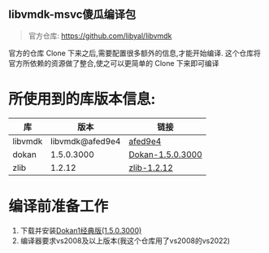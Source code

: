 libvmdk-msvc傻瓜编译包
----
> 官方仓库: https://github.com/libyal/libvmdk

官方的仓库 Clone 下来之后,需要配置很多额外的信息,才能开始编译. 这个仓库将官方所依赖的资源做了整合,使之可以更简单的 Clone 下来即可编译


# 所使用到的库版本信息:
|库|版本|链接|
|--|--|--|
|libvmdk|libvmdk@afed9e4|[afed9e4](https://github.com/libyal/libvmdk/tree/afed9e4ff876b3f1b21f179136dddcd6d917b88b)|
|dokan|1.5.0.3000|[Dokan-1.5.0.3000](https://github.com/dokan-dev/dokany/releases/download/v1.5.0.3000/DokanSetup.exe)|
|zlib|1.2.12|[zlib-1.2.12](https://zlib.net/zlib1212.zip)|


# 编译前准备工作
1. 下载并安装[Dokan1经典版(1.5.0.3000)](https://github.com/dokan-dev/dokany/releases/download/v1.5.0.3000/DokanSetup.exe)
2. 编译器要求vs2008及以上版本(我这个仓库用了vs2008的vs2022)